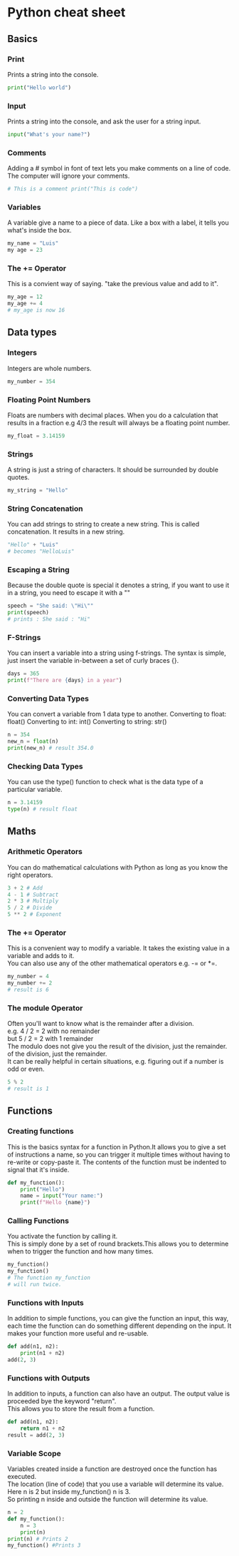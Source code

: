 # Python cheat sheet
## Basics
### Print
Prints a string into the console.
````python
print("Hello world")
````
### Input
Prints a string into the console, and ask the user for a string input.
````python
input("What's your name?")
````
### Comments
Adding a # symbol in font of text lets you make comments on a line of code.
The computer will ignore your comments.
````python
# This is a comment print("This is code")
````
### Variables
A variable give a name to a piece of data. Like a box with a label, it tells you what's inside the box.
````python
my_name = "Luis"
my age = 23
````
### The += Operator
This is a convient way of saying. "take the previous value and add to it".
````python
my_age = 12
my_age += 4
# my_age is now 16
````
## Data types
### Integers
Integers are whole numbers.
````python
my_number = 354
````
### Floating Point Numbers
Floats are numbers with decimal places. When you do a calculation that results in a fraction e.g 4/3 the result will always be a floating point number.
````python
my_float = 3.14159
````
### Strings
A string is just a string of characters.
It should be surrounded by double quotes.
````python
my_string = "Hello"
````
### String Concatenation
You can add strings to string to create a new string. This is called concatenation.
It results in a new string.
````python
"Hello" + "Luis"
# becomes "HelloLuis"
````
### Escaping a String
Because the double quote is special it denotes a string, if you want to use it in a string, you need to escape it with a "\"
````python
speech = "She said: \"Hi\""
print(speech)
# prints : She said : "Hi"
````
### F-Strings
You can insert a variable into a string using f-strings.
The syntax is simple, just insert the variable in-between a set of curly braces {}.
````python
days = 365
print(f"There are {days} in a year")
````
### Converting Data Types
You can convert a variable from 1 data type to another.
Converting to float:
float()
Converting to int:
int()
Converting to string:
str()
````python
n = 354
new_n = float(n)
print(new_n) # result 354.0
````
### Checking Data Types
You can use the type() function to check what is the data type of a particular variable.
````python
n = 3.14159
type(n) # result float
````

## Maths
### Arithmetic Operators
You can do mathematical calculations with Python as long as you know the right operators.
````python
3 + 2 # Add
4 - 1 # Subtract
2 * 3 # Multiply
5 / 2 # Divide
5 ** 2 # Exponent
````
### The += Operator
This is a convenient way to modify a variable.
It takes the existing value in a variable and adds to it.
<br>
You can also use any of the other mathematical operators e.g. -= or *=.
````python
my_number = 4
my_number += 2
# result is 6
````
### The module Operator
Often you'll want to know what is the remainder after a division.
<br>
e.g. 4 / 2 = 2 with no remainder
<br>
but 5 / 2 = 2 with 1 remainder
<br>
The modulo does not give you the result of the division, just the remainder.
of the division, just the remainder.
<br>
It can be really helpful in certain situations, e.g. figuring out if a number is odd or even.
````python
5 % 2
# result is 1
````
## Functions
### Creating functions
This is the basics syntax for a function in Python.It allows you to give a set of instructions a name, so you can trigger it multiple times without having to re-write or copy-paste it. The contents of the function must be indented to signal that it's inside.
````python
def my_function():
    print("Hello")
    name = input("Your name:")
    print(f"Hello {name}")
````
### Calling Functions
You activate the function by calling it.
<br>
This is simply done by a set of round brackets.This allows you to determine when to trigger the function and how many times.
````python
my_function()
my_function()
# The function my_function
# will run twice.
````
### Functions with Inputs
In addition to simple functions, you can give the function an input, this way, each time the function can do something different depending on the input. It makes your function more useful and re-usable.
````python
def add(n1, n2):
    print(n1 + n2)
add(2, 3)
````
### Functions with Outputs
In addition to inputs, a function can also have an output. The output value is proceeded bye the keyword "return".
<br>
This allows you to store the result from a function.
````python
def add(n1, n2):
    return n1 + n2
result = add(2, 3)
````
### Variable Scope
Variables created inside a function are destroyed once the function has executed.
<br>
The location (line of code) that you use a variable will determine its value.
<br>
Here n is 2 but inside my_function() n is 3.
<br>
So printing n inside and outside the function will determine its value.
````python
n = 2
def my_function():
    n = 3
    print(n)
print(n) # Prints 2
my_function() #Prints 3
````
